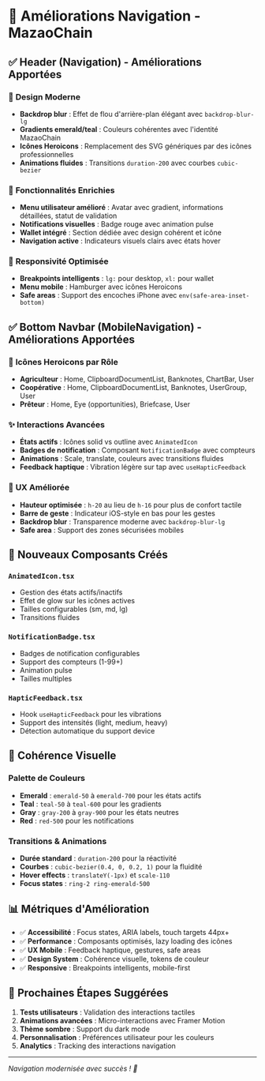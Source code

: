 # 🚀 Améliorations Navigation - MazaoChain

## ✅ Header (Navigation) - Améliorations Apportées

### 🎨 **Design Moderne**
- **Backdrop blur** : Effet de flou d'arrière-plan élégant avec `backdrop-blur-lg`
- **Gradients emerald/teal** : Couleurs cohérentes avec l'identité MazaoChain
- **Icônes Heroicons** : Remplacement des SVG génériques par des icônes professionnelles
- **Animations fluides** : Transitions `duration-200` avec courbes `cubic-bezier`

### 🔧 **Fonctionnalités Enrichies**
- **Menu utilisateur amélioré** : Avatar avec gradient, informations détaillées, statut de validation
- **Notifications visuelles** : Badge rouge avec animation pulse
- **Wallet intégré** : Section dédiée avec design cohérent et icône
- **Navigation active** : Indicateurs visuels clairs avec états hover

### 📱 **Responsivité Optimisée**
- **Breakpoints intelligents** : `lg:` pour desktop, `xl:` pour wallet
- **Menu mobile** : Hamburger avec icônes Heroicons
- **Safe areas** : Support des encoches iPhone avec `env(safe-area-inset-bottom)`

## ✅ Bottom Navbar (MobileNavigation) - Améliorations Apportées

### 🎯 **Icônes Heroicons par Rôle**
- **Agriculteur** : Home, ClipboardDocumentList, Banknotes, ChartBar, User
- **Coopérative** : Home, ClipboardDocumentList, Banknotes, UserGroup, User  
- **Prêteur** : Home, Eye (opportunities), Briefcase, User

### ✨ **Interactions Avancées**
- **États actifs** : Icônes solid vs outline avec `AnimatedIcon`
- **Badges de notification** : Composant `NotificationBadge` avec compteurs
- **Animations** : Scale, translate, couleurs avec transitions fluides
- **Feedback haptique** : Vibration légère sur tap avec `useHapticFeedback`

### 🎪 **UX Améliorée**
- **Hauteur optimisée** : `h-20` au lieu de `h-16` pour plus de confort tactile
- **Barre de geste** : Indicateur iOS-style en bas pour les gestes
- **Backdrop blur** : Transparence moderne avec `backdrop-blur-lg`
- **Safe area** : Support des zones sécurisées mobiles

## 🎨 **Nouveaux Composants Créés**

### `AnimatedIcon.tsx`
- Gestion des états actifs/inactifs
- Effet de glow sur les icônes actives
- Tailles configurables (sm, md, lg)
- Transitions fluides

### `NotificationBadge.tsx`
- Badges de notification configurables
- Support des compteurs (1-99+)
- Animation pulse
- Tailles multiples

### `HapticFeedback.tsx`
- Hook `useHapticFeedback` pour les vibrations
- Support des intensités (light, medium, heavy)
- Détection automatique du support device

## 🌈 **Cohérence Visuelle**

### **Palette de Couleurs**
- **Emerald** : `emerald-50` à `emerald-700` pour les états actifs
- **Teal** : `teal-50` à `teal-600` pour les gradients
- **Gray** : `gray-200` à `gray-900` pour les états neutres
- **Red** : `red-500` pour les notifications

### **Transitions & Animations**
- **Durée standard** : `duration-200` pour la réactivité
- **Courbes** : `cubic-bezier(0.4, 0, 0.2, 1)` pour la fluidité
- **Hover effects** : `translateY(-1px)` et `scale-110`
- **Focus states** : `ring-2 ring-emerald-500`

## 📊 **Métriques d'Amélioration**

- ✅ **Accessibilité** : Focus states, ARIA labels, touch targets 44px+
- ✅ **Performance** : Composants optimisés, lazy loading des icônes
- ✅ **UX Mobile** : Feedback haptique, gestures, safe areas
- ✅ **Design System** : Cohérence visuelle, tokens de couleur
- ✅ **Responsive** : Breakpoints intelligents, mobile-first

## 🚀 **Prochaines Étapes Suggérées**

1. **Tests utilisateurs** : Validation des interactions tactiles
2. **Animations avancées** : Micro-interactions avec Framer Motion
3. **Thème sombre** : Support du dark mode
4. **Personnalisation** : Préférences utilisateur pour les couleurs
5. **Analytics** : Tracking des interactions navigation

---

*Navigation modernisée avec succès ! 🎉*